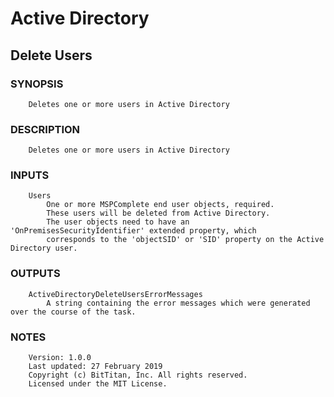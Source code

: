 # Active Directory
## Delete Users
### SYNOPSIS
```
    Deletes one or more users in Active Directory
```
### DESCRIPTION
```
    Deletes one or more users in Active Directory
```
### INPUTS
```
    Users
        One or more MSPComplete end user objects, required.
        These users will be deleted from Active Directory.
        The user objects need to have an 'OnPremisesSecurityIdentifier' extended property, which
        corresponds to the 'objectSID' or 'SID' property on the Active Directory user.
```
### OUTPUTS
```
    ActiveDirectoryDeleteUsersErrorMessages
        A string containing the error messages which were generated over the course of the task.
```
### NOTES
```
    Version: 1.0.0
    Last updated: 27 February 2019
    Copyright (c) BitTitan, Inc. All rights reserved.
    Licensed under the MIT License.
```

